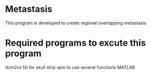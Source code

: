 # Metastasis
This program is developed to create regional overlapping metastasis

# Required programs to excute this program
dcm2nii
fsl for skull strip
spm to use several functions
MATLAB
